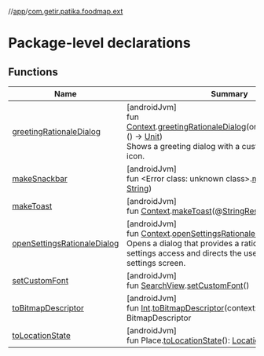 //[app](../../index.md)/[com.getir.patika.foodmap.ext](index.md)

# Package-level declarations

## Functions

| Name | Summary |
|---|---|
| [greetingRationaleDialog](greeting-rationale-dialog.md) | [androidJvm]<br>fun [Context](https://developer.android.com/reference/kotlin/android/content/Context.html).[greetingRationaleDialog](greeting-rationale-dialog.md)(onPositiveButtonClick: () -&gt; [Unit](https://kotlinlang.org/api/latest/jvm/stdlib/kotlin/-unit/index.html))<br>Shows a greeting dialog with a custom message and an icon. |
| [makeSnackbar](make-snackbar.md) | [androidJvm]<br>fun &lt;Error class: unknown class&gt;.[makeSnackbar](make-snackbar.md)(text: [String](https://kotlinlang.org/api/latest/jvm/stdlib/kotlin/-string/index.html)) |
| [makeToast](make-toast.md) | [androidJvm]<br>fun [Context](https://developer.android.com/reference/kotlin/android/content/Context.html).[makeToast](make-toast.md)(@[StringRes](https://developer.android.com/reference/kotlin/androidx/annotation/StringRes.html)textId: [Int](https://kotlinlang.org/api/latest/jvm/stdlib/kotlin/-int/index.html)) |
| [openSettingsRationaleDialog](open-settings-rationale-dialog.md) | [androidJvm]<br>fun [Context](https://developer.android.com/reference/kotlin/android/content/Context.html).[openSettingsRationaleDialog](open-settings-rationale-dialog.md)()<br>Opens a dialog that provides a rationale for requiring settings access and directs the user to the app's settings screen. |
| [setCustomFont](set-custom-font.md) | [androidJvm]<br>fun [SearchView](https://developer.android.com/reference/kotlin/android/widget/SearchView.html).[setCustomFont](set-custom-font.md)() |
| [toBitmapDescriptor](to-bitmap-descriptor.md) | [androidJvm]<br>fun [Int](https://kotlinlang.org/api/latest/jvm/stdlib/kotlin/-int/index.html).[toBitmapDescriptor](to-bitmap-descriptor.md)(context: [Context](https://developer.android.com/reference/kotlin/android/content/Context.html)): BitmapDescriptor |
| [toLocationState](to-location-state.md) | [androidJvm]<br>fun Place.[toLocationState](to-location-state.md)(): [LocationResult](../com.getir.patika.foodmap.ui/-location-result/index.md) |
